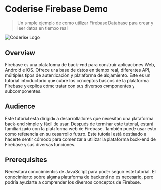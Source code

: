 # Coderise Firebase Demo
> Un simple ejemplo de como utilizar Firebase Database para crear y leer datos en tiempo real

![Coderise Logo](http://coderise.org/wp-content/uploads/2016/02/coderise-logo.png)

## Overview

Firebase es una plataforma de back-end para construir aplicaciones Web, Android e IOS. Ofrece una base de datos en tiempo real, diferentes API, múltiples tipos de autenticación y plataforma de alojamiento. Este es un tutorial introductorio que cubre los conceptos básicos de la plataforma Firebase y explica cómo tratar con sus diversos componentes y subcomponentes.

## Audience

Este tutorial está dirigido a desarrolladores que necesitan una plataforma back-end simple y fácil de usar. Después de terminar este tutorial, estará familiarizado con la plataforma web de Firebase. También puede usar esto como referencia en su desarrollo futuro. Este tutorial está destinado a hacerte sentir cómodo para comenzar a utilizar la plataforma back-end de Firebase y sus diversas funciones.

## Prerequisites

Necesitará conocimientos de JavaScript para poder seguir este tutorial. El conocimiento sobre alguna plataforma de backend no es necesario, pero podría ayudarte a comprender los diversos conceptos de Firebase.
